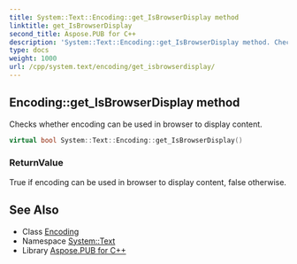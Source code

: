 ```yaml
---
title: System::Text::Encoding::get_IsBrowserDisplay method
linktitle: get_IsBrowserDisplay
second_title: Aspose.PUB for C++
description: 'System::Text::Encoding::get_IsBrowserDisplay method. Checks whether encoding can be used in browser to display content in C++.'
type: docs
weight: 1000
url: /cpp/system.text/encoding/get_isbrowserdisplay/
---
```

## Encoding::get_IsBrowserDisplay method


Checks whether encoding can be used in browser to display content.

```cpp
virtual bool System::Text::Encoding::get_IsBrowserDisplay()
```


### ReturnValue

True if encoding can be used in browser to display content, false otherwise.

## See Also

* Class [Encoding](../)
* Namespace [System::Text](../../)
* Library [Aspose.PUB for C++](../../../)
